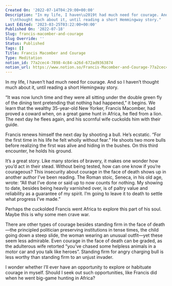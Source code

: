 ```yaml
---
Created On: '2022-07-14T04:29:00+00:00'
Description: "In my life, I haven\u2019t had much need for courage. And so I haven\u2019\
  t\nthought much about it, until reading a short Hemmingway story."
Last Edited: '2023-03-25T03:22:00+00:00'
Published On: '2022-07-18'
Slug: francis-macomber-and-courage
Slug Override: ''
Status: Published
Tags: []
Title: Francis Macomber and Courage
Type: Meditation
notion_id: 77a2cec4-7898-4c84-a26d-672ad9363874
notion_url: https://www.notion.so/Francis-Macomber-and-Courage-77a2cec478984c84a26d672ad9363874
---
```

<p>In my life, I haven’t had much need for courage. And so I haven’t thought much about it, until reading a short Hemingway story.</p>
<p>“It was now lunch time and they were all sitting under the double green fly of the dining tent pretending that nothing had happened,” it begins. We learn that the wealthy 35-year-old New Yorker, Francis Macomber, had proved a coward when, on a great game hunt in Africa, he fled from a lion. The next day he flees again, and his scornful wife cuckolds him with their guide.</p>
<p>Francis renews himself the next day by shooting a bull. He’s ecstatic. “For the first time in his life he felt wholly without fear.” He shoots two more bulls before realizing the first was alive and hiding in the bushes. On this third encounter, he holds his ground.</p>
<p>It’s a great story. Like many stories of bravery, it makes one wonder how you’d act in their stead. Without being tested, how can one know if you’re courageous? This insecurity about courage in the face of death shows up in another author I’ve been reading. The Roman stoic, Seneca, in his old age, wrote: “All that I’ve done or said up to now counts for nothing. My showing to date, besides being heavily varnished over, is of paltry value and reliability as a guarantee of my spirit. I’m going to leave it to death to settle what progress I’ve made.”</p>
<p>Perhaps the cuckolded Francis went Africa to explore this part of his soul. Maybe this is why some men crave war.</p>
<p>There are other types of courage besides standing firm in the face of death—the principled politician preserving institutions in tense times, the child going down a steep slide, the woman wearing an unusual outfit—yet these seem less admirable. Even courage in the face of death can be graded, as the adulterous wife retorted “you’ve chased some helpless animals in a motor car and you talk like heroes”.  Standing firm for angry charging bull is less worthy than standing firm to an unjust invader.</p>
<p>I wonder whether I’ll ever have an opportunity to explore or habituate courage in myself. Should I seek out such opportunities, like Francis did when he went big-game hunting in Africa?</p>
